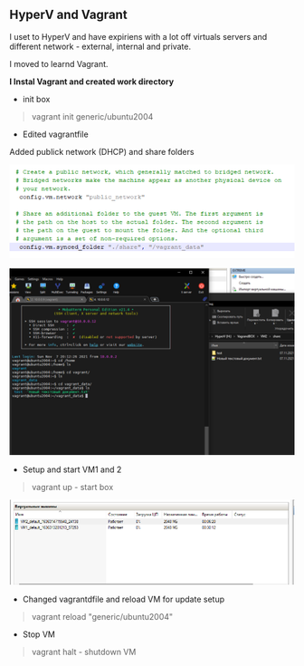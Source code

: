 ## HyperV and Vagrant ##

I uset to HyperV and have expiriens with a lot off virtuals servers and different network - external, internal and private.

I moved to learnd Vagrant.

**I Instal Vagrant and created work directory**

- init box
>vagrant init generic/ubuntu2004

- Edited vagrantfile

Added publick network (DHCP) and share folders

![network_share](https://raw.githubusercontent.com/Gnoblinys/DevOps_online_Kyiv_2021Q4/master/m1/task2.1/images/network_share.png?token=ANZ2WOCHQXZBE64HDUWSFMTBRE7TG)

![test share](https://raw.githubusercontent.com/Gnoblinys/DevOps_online_Kyiv_2021Q4/master/m1/task2.1/images/test%20share.png?token=ANZ2WODIMRSNA57AMKEGOYTBRE7WG)

- Setup and start VM1 and 2

>vagrant up - start  box

![VMashines](https://raw.githubusercontent.com/Gnoblinys/DevOps_online_Kyiv_2021Q4/master/m1/task2.1/images/HV_VM1_VM2.png?token=ANZ2WOEYHOH4YFTZJMTK67TBRE7X2)

- Changed vagrantdfile and reload VM for update setup

>vagrant reload "generic/ubuntu2004"

 - Stop VM
>vagrant halt - shutdown VM











